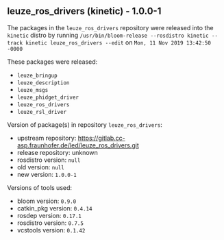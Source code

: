 ## leuze_ros_drivers (kinetic) - 1.0.0-1

The packages in the `leuze_ros_drivers` repository were released into the `kinetic` distro by running `/usr/bin/bloom-release --rosdistro kinetic --track kinetic leuze_ros_drivers --edit` on `Mon, 11 Nov 2019 13:42:50 -0000`

These packages were released:
- `leuze_bringup`
- `leuze_description`
- `leuze_msgs`
- `leuze_phidget_driver`
- `leuze_ros_drivers`
- `leuze_rsl_driver`

Version of package(s) in repository `leuze_ros_drivers`:

- upstream repository: https://gitlab.cc-asp.fraunhofer.de/led/leuze_ros_drivers.git
- release repository: unknown
- rosdistro version: `null`
- old version: `null`
- new version: `1.0.0-1`

Versions of tools used:

- bloom version: `0.9.0`
- catkin_pkg version: `0.4.14`
- rosdep version: `0.17.1`
- rosdistro version: `0.7.5`
- vcstools version: `0.1.42`


